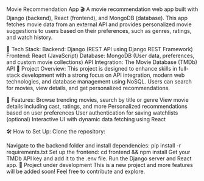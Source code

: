 Movie Recommendation App 🎬
A movie recommendation web app built with Django (backend), React (frontend), and MongoDB (database). This app fetches movie data from an external API and provides personalized movie suggestions to users based on their preferences, such as genres, ratings, and watch history.

🔧 Tech Stack:
Backend: Django (REST API using Django REST Framework)
Frontend: React (JavaScript)
Database: MongoDB (User data, preferences, and custom movie collections)
API Integration: The Movie Database (TMDb) API
🚀 Project Overview:
This project is designed to enhance skills in full-stack development with a strong focus on API integration, modern web technologies, and database management using NoSQL. Users can search for movies, view details, and get personalized recommendations.

🔨 Features:
Browse trending movies, search by title or genre
View movie details including cast, ratings, and more
Personalized recommendations based on user preferences
User authentication for saving watchlists (optional)
Interactive UI with dynamic data fetching using React

🛠️ How to Set Up:
Clone the repository:

Navigate to the backend folder and install dependencies:
pip install -r requirements.txt
Set up the frontend:
cd frontend && npm install
Get your TMDb API key and add it to the .env file.
Run the Django server and React app.
🌱 Project under development
This is a new project and more features will be added soon! Feel free to contribute and explore.
